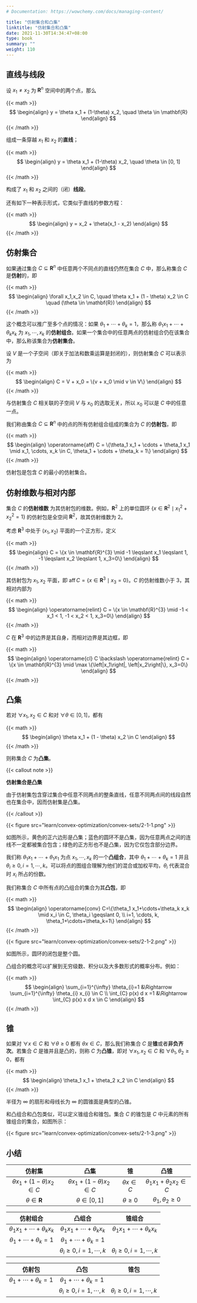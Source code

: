 ```yaml
---
# Documentation: https://wowchemy.com/docs/managing-content/

title: "仿射集合和凸集"
linktitle: "仿射集合和凸集"
date: 2021-11-30T14:34:47+08:00
type: book
summary: ""
weight: 110
---
```


<!--more-->

## 直线与线段

设 $x_1 \ne x_2$ 为 $\mathbf{R}^n$ 空间中的两个点，那么

{{< math >}}
$$
\begin{align}
y = \theta x_1 + (1-\theta) x_2, \quad \theta \in \mathbf{R}
\end{align}
$$
{{< /math >}}

组成一条穿越 $x_1$ 和 $x_2$ 的**直线**；

{{< math >}}
$$
\begin{align}
y = \theta x_1 + (1-\theta) x_2, \quad \theta \in [0, 1]
\end{align}
$$
{{< /math >}}

构成了 $x_1$ 和 $x_2$ 之间的（闭）**线段**。

还有如下一种表示形式，它类似于直线的参数方程：

{{< math >}}
$$
\begin{align}
y = x_2 + \theta(x_1 - x_2)
\end{align}
$$
{{< /math >}}

## 仿射集合

如果通过集合 $C \subseteq \mathbf{R}^{n}$ 中任意两个不同点的直线仍然在集合 $C$ 中，那么称集合 $C$ 是**仿射**的，即

{{< math >}}
$$
\begin{align}
\forall x_1,x_2 \in C, \quad \theta x_1 + (1 - \theta) x_2 \in C \quad (\theta \in \mathbf{R})
\end{align}
$$
{{< /math >}}

这个概念可以推广至多个点的情况：如果 $\theta_1 + \cdots + \theta_k = 1$，那么称 $\theta_1 x_1 + \cdots + \theta_k x_k$ 为 $x_1, \cdots, x_k$ 的**仿射组合**。如果一个集合中的任意两点的仿射组合仍在该集合中，那么称该集合为**仿射集合**。

设 $V$ 是一个子空间（即关于加法和数乘运算是封闭的），则仿射集合 $C$ 可以表示为

{{< math >}}
$$
\begin{align}
C = V + x_0 = \{v + x_0 \mid v \in V\}
\end{align}
$$
{{< /math >}}

与仿射集合 $C$ 相关联的子空间 $V$ 与 $x_0$ 的选取无关，所以 $x_0$ 可以是 $C$ 中的任意一点。

我们称由集合 $C \subseteq \mathbf{R}^{n}$ 中的点的所有仿射组合组成的集合为 $C$ 的**仿射包**，即

{{< math >}}
$$
\begin{align}
\operatorname{aff} C = \{\theta_1 x_1 + \cdots + \theta_1 x_1 \mid x_1, \cdots, x_k \in C, \theta_1 + \cdots + \theta_k = 1\}
\end{align}
$$
{{< /math >}}

仿射包是包含 $C$ 的最小的仿射集合。

## 仿射维数与相对内部

集合 $C$ 的**仿射维数** 为其仿射包的维数。例如，$\mathbf{R}^{2}$ 上的单位圆环 $\{x \in \mathbf{R}^{2} \mid x_1^2+x_2^2=1\}$ 的仿射包是全空间 $\mathbf{R}^{2}$，故其仿射维数为 $2$。

考虑 $\mathbf{R}^{3}$ 中处于 $(x_1,x_2)$ 平面的一个正方形，定义

{{< math >}}
$$
\begin{align}
C = \{x \in \mathbf{R}^{3} \mid -1 \leqslant x_1 \leqslant 1, -1 \leqslant x_2 \leqslant 1, x_3=0\}
\end{align}
$$
{{< /math >}}

其仿射包为 $x_1, x_2$ 平面，即 $\operatorname{aff}C = \{x \in \mathbf{R}^{3} \mid x_3=0\}$。$C$ 的仿射维数小于 $3$，其相对内部为

{{< math >}}
$$
\begin{align}
\operatorname{relint} C = \{x \in \mathbf{R}^{3} \mid -1 < x_1 < 1, -1 < x_2 < 1, x_3=0\}
\end{align}
$$
{{< /math >}}

$C$ 在 $\mathbf{R}^{3}$ 中的边界是其自身，而相对边界是其边框，即

{{< math >}}
$$
\begin{align}
\operatorname{cl} C \backslash \operatorname{relint} C = \{x \in \mathbf{R}^{3} \mid \max \{\left|x_1\right|, \left|x_2\right|\}, x_3=0\}
\end{align}
$$
{{< /math >}}

## 凸集

若对 $\forall x_1, x_2 \in C$ 和对 $\forall \theta \in [0, 1]$，都有

{{< math >}}
$$
\begin{align}
\theta x_1 + (1 - \theta) x_2 \in C
\end{align}
$$
{{< /math >}}

则称集合 $C$ 为**凸集**。

{{< callout note >}}

**仿射集合是凸集**

由于仿射集包含穿过集合中任意不同两点的整条直线，任意不同两点间的线段自然也在集合中，因而仿射集是凸集。

{{< /callout >}}

{{< figure src="learn/convex-optimization/convex-sets/2-1-1.png" >}}

如图所示，黄色的正六边形是凸集；蓝色的圆环不是凸集，因为任意两点之间的连线不一定都被集合包含；绿色的正方形也不是凸集，因为它仅包含部分边界。

我们称 $\theta_1 x_1 + \cdots + \theta_1 x_1$ 为点 $x_1, \cdots, x_k$ 的一个**凸组合**，其中 $\theta_1 + \cdots + \theta_k = 1$ 并且 $\theta_i \geqslant 0, i = 1, \cdots, k$。可以将点的图组合理解为他们的混合或加权平均，$\theta_i$ 代表混合时 $x_i$ 所占的份数。

我们称集合 $C$ 中所有点的凸组合的集合为其**凸包**，即

{{< math >}}
$$
\begin{align}
\operatorname{conv} C=\{\theta_1 x_1+\cdots+\theta_k x_k \mid x_i \in C, \theta_i \geqslant 0, \\ i=1, \cdots, k, \theta_1+\cdots+\theta_k=1\}
\end{align}
$$
{{< /math >}}

{{< figure src="learn/convex-optimization/convex-sets/2-1-2.png" >}}

如图所示，圆环的闭包是整个圆。

凸组合的概念可以扩展到无穷级数、积分以及大多数形式的概率分布。例如：

{{< math >}}
$$
\begin{align}
\sum_{i=1}^{\infty} \theta_{i}=1 &\Rightarrow \sum_{i=1}^{\infty} \theta_{i} x_{i} \in C \\
\int_{C} p(x) d x =1 &\Rightarrow \int_{C} p(x) x d x \in C
\end{align}
$$
{{< /math >}}

## 锥

如果对 $\forall x \in C$ 和 $\forall \theta \geqslant 0$ 都有 $\theta x \in C$，那么我们称集合 $C$ 是**锥**或者**非负齐次**。若集合 $C$ 是锥并且是凸的，则称 $C$ 为**凸锥**，即对 $\forall x_1, x_2 \in C$ 和 $\forall \theta_1, \theta_2 \geqslant 0$，都有

{{< math >}}
$$
\begin{align}
\theta_1 x_1 + \theta_2 x_2 \in C
\end{align}
$$
{{< /math >}}

半径为 $\infty$ 的扇形和母线长为 $\infty$ 的圆锥面是典型的凸锥。

和凸组合和凸包类似，可以定义锥组合和锥包。集合 $C$ 的锥包是 $C$ 中元素的所有锥组合的集合，如图所示：

{{< figure src="learn/convex-optimization/convex-sets/2-1-3.png" >}}

## 小结

|                仿射集                 |                 凸集                  |          锥          |                凸锥                 |
| :-----------------------------------: | :-----------------------------------: | :------------------: | :---------------------------------: |
| $\theta x_1 + (1 - \theta) x_2 \in C$ | $\theta x_1 + (1 - \theta) x_2 \in C$ |   $\theta x \in C$   | $\theta_1 x_1 + \theta_2 x_2 \in C$ |
|        $\theta \in \mathbf{R}$        |          $\theta \in [0, 1]$          | $\theta \geqslant 0$ |  $\theta_1, \theta_2 \geqslant 0$   |

|                仿射组合                |                  凸组合                  |                  锥组合                  |
| :------------------------------------: | :--------------------------------------: | :--------------------------------------: |
| $\theta_1 x_1 + \cdots + \theta_k x_k$ |  $\theta_1 x_1 + \cdots + \theta_k x_k$  |  $\theta_1 x_1 + \cdots + \theta_k x_k$  |
|   $\theta_1 + \cdots + \theta_k = 1$   |    $\theta_1 + \cdots + \theta_k = 1$    |                                          |
|                                        | $\theta_i \geqslant 0, i = 1, \cdots, k$ | $\theta_i \geqslant 0, i = 1, \cdots, k$ |

|               仿射包               |                   凸包                   |                   锥包                   |
| :--------------------------------: | :--------------------------------------: | :--------------------------------------: |
| $\theta_1 + \cdots + \theta_k = 1$ |    $\theta_1 + \cdots + \theta_k = 1$    |                                          |
|                                    | $\theta_i \geqslant 0, i = 1, \cdots, k$ | $\theta_i \geqslant 0, i = 1, \cdots, k$ |


